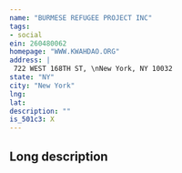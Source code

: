 ```yaml
---
name: "BURMESE REFUGEE PROJECT INC"
tags:
- social
ein: 260480062
homepage: "WWW.KWAHDAO.ORG"
address: |
 722 WEST 168TH ST, \nNew York, NY 10032
state: "NY"
city: "New York"
lng: 
lat: 
description: ""
is_501c3: X
---
```


## Long description


